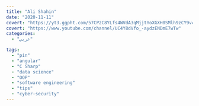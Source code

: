 ```yaml
---
title: "Ali Shahin"
date: "2020-11-11"
covert: "https://yt3.ggpht.com/57CP2C8YLfs4WVdA3qMjjtYoXGXH0SMlh9zCY9v4u-mNu67P3J6_n144kp02VMCHE7hZZc8icw=s88-c-k-c0x00ffffff-no-rj"
covert: "https://www.youtube.com/channel/UC4Y8dVfo_-aydzENDmE7wTw"
categories:
  - "عربي"

tags:
  - "pin"
  - "angular"
  - "C Sharp"
  - "data science"
  - "OOP"
  - "software engineering"
  - "tips"
  - "cyber-security"
---
```


